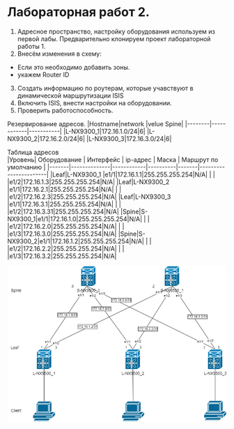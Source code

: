 # Лабораторная работ 2.


1) Адресное пространство, настройку оборудования используем из первой лабы. Предварительно клонируем проект лабораторной работы 1. 
2) Внесём изменения в схему: 
 - Если это необходимо добавить зоны.
 - укажем Router ID
3) Создать информацию по роутерам, которые учавствуют в динамической маршрутизации ISIS
4) Включить ISIS, внести настройки на оборудовании.
5) Проверить работоспособность.


Резервирование адресов.
|Hostname|network     |velue Spine|
|--------|------------|-----------|
|L-NX9300_1|172.16.1.0/24|6|
|L-NX9300_2|172.16.2.0/24|6|
|L-NX9300_3|172.16.3.0/24|6|

Таблица адресов  
|Уровень| Оборудование | Интерфейс  | ip-адрес | Маска |  Маршрут по умолчанию |
|-------|--------------|------------|----------|-------|-----------------------|
|Leaf|L-NX9300_1 |e1/1|172.16.1.1|255.255.255.254|N/A|
|    |           |e1/2|172.16.1.3|255.255.255.254|N/A|
|Leaf|L-NX9300_2 |e1/1|172.16.2.1|255.255.255.254|N/A|
|    |           |e1/2|172.16.2.3|255.255.255.254|N/A|
|Leaf|L-NX9300_3 |e1/1|172.16.3.1|255.255.255.254|N/A|
|    |           |e1/2|172.16.3.31|255.255.255.254|N/A|
|Spine|S-NX9300_1|e1/1|172.16.1.0|255.255.255.254|N/A|
|     |          |e1/2|172.16.2.0|255.255.255.254|N/A|
|     |          |e1/3|172.16.3.0|255.255.255.254|N/A|
|Spine|S-NX9300_2|e1/1|172.16.1.2|255.255.255.254|N/A|
|     |          |e1/2|172.16.2.2|255.255.255.254|N/A|
|     |          |e1/3|172.16.3.2|255.255.255.254|N/A|  

![Alt text](lab2.png)